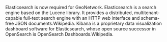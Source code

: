 Elasticsearch is now required for GeoNetwork.
Elasticsearch is a search engine based on the Lucene library. It provides a distributed, multitenant-capable full-text search engine with an HTTP web interface and schema-free JSON documents.Wikipedia.
Kibana is a proprietary data visualization dashboard software for Elasticsearch, whose open source successor in OpenSearch is OpenSearch Dashboards.Wikipedia.
